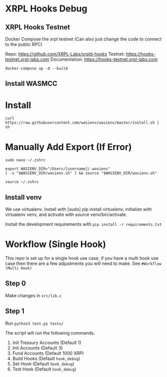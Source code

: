 # XRPL Hooks Debug

## XRPL Hooks Testnet

Docker Compose the xrpl testnet (Can also just change the code to connect to the public RPC)

Repo: https://github.com/XRPL-Labs/xrpld-hooks
Testnet: https://hooks-testnet.xrpl-labs.com
Documentation: https://hooks-testnet.xrpl-labs.com

`docker-compose up -d --build`

## Install WASMCC

# Install

`curl https://raw.githubusercontent.com/wasienv/wasienv/master/install.sh | sh`

# Manually Add Export (If Error)

`sudo nano ~/.zshrc`

```
export WASIENV_DIR="/Users/[username]/.wasienv"
[ -s "$WASIENV_DIR/wasienv.sh" ] && source "$WASIENV_DIR/wasienv.sh"
```

`source ~/.zshrc`

## Install venv

We use virtualenv. Install with [sudo] pip install virtualenv, initialize with virtualenv venv, and activate with source venv/bin/activate.

Install the development requirements with `pip install -r requirements.txt`

# Workflow (Single Hook)

This repo is set up for a single hook use case, if you have a multi hook use case then there are a few adjustments you will need to make. See `#Workflow (Multi Hook)`

## Step 0

Make changes in `src/lib.c`

## Step 1

Run `python3 test.py tests/`

The script will run the following commands.

1. Init Treasury Accounts (Default 1)
2. Init Accounts (Default 3)
3. Fund Accounts (Default 1000 XRP)
4. Build Hooks (Default `hook_debug`)
5. Set Hook (Default `hook_debug`)
6. Test Hook (Default `hook_debug`)

